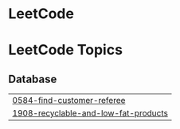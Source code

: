 # LeetCode
<!---LeetCode Topics Start-->
# LeetCode Topics
## Database
|  |
| ------- |
| [0584-find-customer-referee](https://github.com/Rboppana1/LeetCode/tree/master/0584-find-customer-referee) |
| [1908-recyclable-and-low-fat-products](https://github.com/Rboppana1/LeetCode/tree/master/1908-recyclable-and-low-fat-products) |
<!---LeetCode Topics End-->